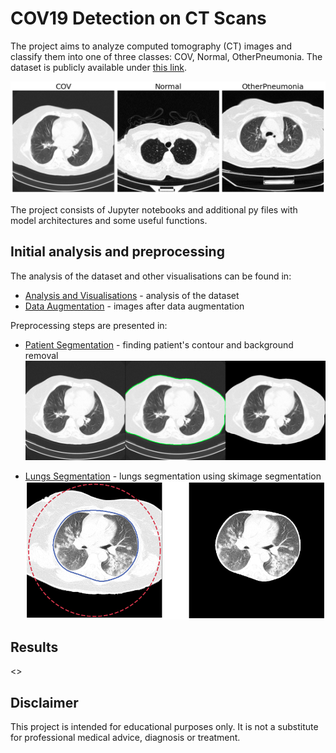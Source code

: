 # COV19 Detection on CT Scans

The project aims to analyze computed tomography (CT) images and classify them into one of three classes: COV, Normal, OtherPneumonia. The dataset is publicly available under [this link](https://github.com/m2dgithub/CT-COV19).

![one example from each class](images/classes.png)

The project consists of Jupyter notebooks and additional py files with model architectures and some useful functions.

## Initial analysis and preprocessing

The analysis of the dataset and other visualisations can be found in:

* [Analysis and Visualisations](notebooks/Analysis-Visualisations.ipynb) - analysis of the dataset
* [Data Augmentation](notebooks/Data-Augmentation.ipynb) - images after data augmentation

Preprocessing steps are presented in:

* [Patient Segmentation](notebooks/Background-Removal.ipynb) - finding patient's contour and background removal
![original image, patient contour and image with removed background](images/body&#32;contour.png)

* [Lungs Segmentation](notebooks/Skimage-Lungs-Segmentation.ipynb) - lungs segmentation using skimage segmentation
![lungs contour and segmented lungs](images/skimage&#32;active&#32;contour.png)

## Results

<>

## Disclaimer

This project is intended for educational purposes only. It is not a substitute for professional medical advice, diagnosis or treatment. 
